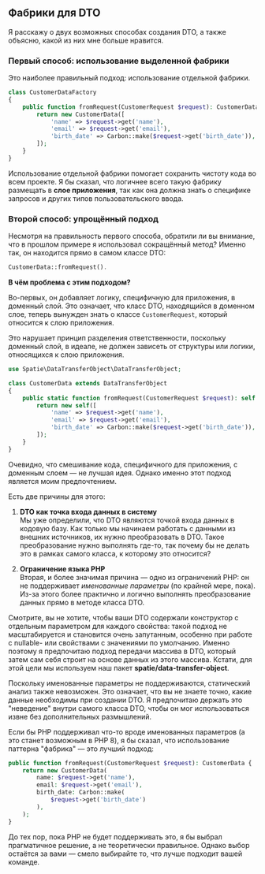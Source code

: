 ## Фабрики для DTO

Я расскажу о двух возможных способах создания DTO, а также объясню, какой из них мне больше нравится.

### Первый способ: использование выделенной фабрики

Это наиболее правильный подход: использование отдельной фабрики.

```php
class CustomerDataFactory
{
    public function fromRequest(CustomerRequest $request): CustomerData {
        return new CustomerData([
            'name' => $request->get('name'),
            'email' => $request->get('email'),
            'birth_date' => Carbon::make($request->get('birth_date')),
        ]);
    }
}
```

Использование отдельной фабрики помогает сохранить чистоту кода во всем проекте. Я бы сказал, что логичнее всего такую
фабрику размещать в **слое приложения**, так как она должна знать о специфике запросов и других типов пользовательского
ввода.

### Второй способ: упрощённый подход

Несмотря на правильность первого способа, обратили ли вы внимание, что в прошлом примере я использовал сокращённый
метод? Именно так, он находится прямо в самом классе DTO:

```php
CustomerData::fromRequest().
```

**В чём проблема с этим подходом?**

Во-первых, он добавляет логику, специфичную для приложения, в доменный слой. Это означает, что класс DTO, находящийся в
доменном слое, теперь вынужден знать о классе `CustomerRequest`, который относится к слою приложения.

Это нарушает принцип разделения ответственности, поскольку доменный слой, в идеале, не должен зависеть от структуры или
логики, относящихся к слою приложения.

```php
use Spatie\DataTransferObject\DataTransferObject;

class CustomerData extends DataTransferObject
{
    public static function fromRequest(CustomerRequest $request): self {
        return new self([
            'name' => $request->get('name'),
            'email' => $request->get('email'),
            'birth_date' => Carbon::make($request->get('birth_date')),
        ]);
    }
}
```

Очевидно, что смешивание кода, специфичного для приложения, с доменным слоем — не лучшая идея. Однако именно этот подход
является моим предпочтением.

Есть две причины для этого:

1. **DTO как точка входа данных в систему**  
   Мы уже определили, что DTO являются точкой входа данных в кодовую базу. Как только мы начинаем работать с данными из
   внешних источников, их нужно преобразовать в DTO. Такое преобразование нужно выполнять где-то, так почему бы не
   делать это в рамках самого класса, к которому это относится?

2. **Ограничение языка PHP**  
   Вторая, и более значимая причина — одно из ограничений PHP: он не поддерживает *именованные параметры* (по крайней
   мере, пока). Из-за этого более практично и логично выполнять преобразование данных прямо в методе класса DTO.

Смотрите, вы не хотите, чтобы ваши DTO содержали конструктор с отдельным параметром для каждого свойства: такой подход
не масштабируется и становится очень запутанным, особенно при работе с nullable- или свойствами с значениями по
умолчанию. Именно поэтому я предпочитаю подход передачи массива в DTO, который затем сам себя строит на основе данных из
этого массива. Кстати, для этой цели мы используем наш пакет **spatie/data-transfer-object**.

Поскольку именованные параметры не поддерживаются, статический анализ также невозможен. Это означает, что вы не знаете
точно, какие данные необходимы при создании DTO. Я предпочитаю держать это "неведение" внутри самого класса DTO, чтобы
он мог использоваться извне без дополнительных размышлений.

Если бы PHP поддерживал что-то вроде именованных параметров (а это станет возможным в PHP 8), я бы сказал, что
использование паттерна "фабрика" — это лучший подход:

```php
public function fromRequest(CustomerRequest $request): CustomerData {
    return new CustomerData(
        name: $request->get('name'),
        email: $request->get('email'),
        birth_date: Carbon::make(
            $request->get('birth_date')
        ),
    );
}
```

До тех пор, пока PHP не будет поддерживать это, я бы выбрал прагматичное решение, а не теоретически правильное. Однако
выбор остаётся за вами — смело выбирайте то, что лучше подходит вашей команде.
